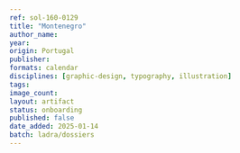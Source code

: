 ```yaml
---
ref: sol-160-0129
title: "Montenegro"
author_name:
year:
origin: Portugal
publisher:
formats: calendar
disciplines: [graphic-design, typography, illustration]
tags:
image_count:
layout: artifact
status: onboarding
published: false
date_added: 2025-01-14
batch: ladra/dossiers
---
```


